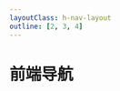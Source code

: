 ```yaml
---
layoutClass: h-nav-layout
outline: [2, 3, 4]
---
```


<script setup>
import HNavLinks from "./components/HNavLinks.vue"

import { NAV_DATA } from './data'
</script>

<style src="./index.scss"></style>

# 前端导航

<HNavLinks v-for="{title, items} in NAV_DATA" :title="title" :items="items" />

